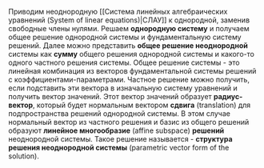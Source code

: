 Приводим неоднородную [[Система линейных алгебраических уравнений (System of linear equations)|СЛАУ]] к однородной, заменив свободные члены нулями. Решаем **однородную систему** и получаем общее решение однородной системы и фундаментальную систему решений. Далее можно представить **общее решение неоднородной** системы как **сумму** общего решения однородной системы и какого-то одного частного решения системы. Общее решение системы - это линейная комбинация из векторов фундаментальной системы решений с коэффициентами-параметрами. Частное решение можно получить, если подставить эти вектора в изначальную систему уравнений и получить вектор значений. Этот вектор значений образует **радиус-вектор**, который будет нормальным вектором **сдвига** (translation) для подпространства решений однородной системы. В этом случае нормальный вектор из частного решения и базис из общего решений образуют **линейное многообразие** (affine subspace) **решений** неоднородной системы. Такое решение называется - **структура решения неоднородной системы** (parametric vector form of the solution).